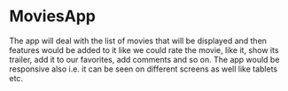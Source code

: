 # MoviesApp

The app will deal with the list of movies that will be displayed and then features would be added to it like we could rate the movie, like it, show its trailer, add it to our favorites, add comments and so on. The app would be responsive also i.e. it can be seen on different screens as well like tablets etc.

